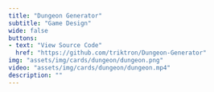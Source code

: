 ```yaml
---
title: "Dungeon Generator"
subtitle: "Game Design"
wide: false
buttons:
- text: "View Source Code"
  href: "https://github.com/triktron/Dungeon-Generator"
img: "assets/img/cards/dungeon/dungeon.png"
video: "assets/img/cards/dungeon/dungeon.mp4"
description: ""
---
```

